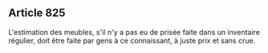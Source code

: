 Article 825
----
L'estimation des meubles, s'il n'y a pas eu de prisée faite dans un inventaire
régulier, doit être faite par gens à ce connaissant, à juste prix et sans crue.
